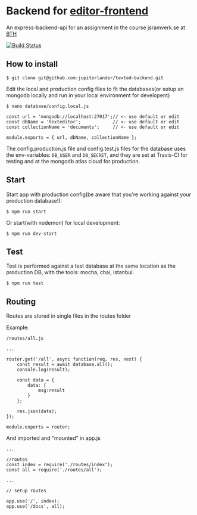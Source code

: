 # Backend for [editor-frontend](https://github.com/jupiterlander/texted-frontend)
An express-backend-api for an assignment in the course jsramverk.se at [BTH](https://www.bth.se/)

[![Build Status](https://app.travis-ci.com/jupiterlander/texted-backend.svg?branch=main)](https://app.travis-ci.com/jupiterlander/texted-backend)

## How to install

```
$ git clone git@github.com:jupiterlander/texted-backend.git
```

Edit the local and production config files to fit the databases(or setup an mongodb locally and run in your local environment for developent)
```
$ nano database/config.local.js
```
```
const url = 'mongodb://localhost:27017';// <- use default or edit
const dbName = 'texteditor';            // <- use default or edit
const collectionName = 'documents';     // <- use default or edit

module.exports = { url, dbName, collectionName };

```

The config.production.js file and config.test.js files for the database uses the env-variables: `DB_USER` and `DB_SECRET`, 
and they are set at Travis-CI for testing and at the mongodb atlas cloud for production.

## Start
Start app with production config(be aware that you're working against your production database!):
```
$ npm run start
```
Or start(with nodemon) for local development:
```
$ npm run dev-start
```

## Test
Test is performed against a test database at the same location as the production DB, with 
the tools: mocha, chai, istanbul. 
```
$ npm run test
```


## Routing

Routes are stored in single files in the routes folder

Example:
```
/routes/all.js
```
````
...

router.get('/all', async function(req, res, next) {
    const result = await database.all();
    console.log(result);

    const data = {
        data: {
            msg:result
        }
    };

    res.json(data);
});

module.exports = router;
````

And imported and "mounted" in app.js
```
...

//routes
const index = require('./routes/index');
const all = require('./routes/all');

...

// setup routes

app.use('/', index);
app.use('/docs', all);


```